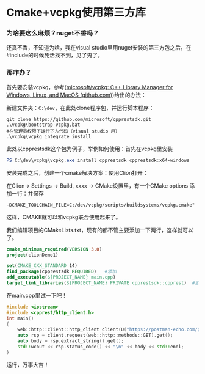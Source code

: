 # Cmake+vcpkg使用第三方库

### 为啥要这么麻烦？nuget不香吗？

还真不香，不知道为啥，我在visual studio里用nuget安装的第三方包之后，在#include的时候死活找不到，见了鬼了。

### 那咋办？

首先要安装vcpkg，参考([microsoft/vcpkg: C++ Library Manager for Windows, Linux, and MacOS (github.com)](https://github.com/Microsoft/vcpkg))给出的办法：

新建文件夹：`C:\dev`，在此处clone程序包，并运行脚本程序：

```shell
git clone https://github.com/microsoft/cpprestsdk.git
.\vcpkg\bootstrap-vcpkg.bat
#在管理员权限下运行下方代码（visual studio 用）
.\vcpkg\vcpkg integrate install
```

此处以cpprestsdk这个包为例子，举例如何使用：首先在vcpkg里安装

```powershell
PS C:\dev\vcpkg\vcpkg.exe install cpprestsdk cpprestsdk:x64-windows
```

安装完成之后，创建一个cmake解决方案：使用Clion打开：

在Clion-> Settings -> Build, xxxx   -> CMake设置里，有一个CMake options 添加一行：并保存

```
-DCMAKE_TOOLCHAIN_FILE=C:/dev/vcpkg/scripts/buildsystems/vcpkg.cmake"
```

这样，CMAKE就可以和vcpkg联合使用起来了。

我们编辑项目的CMakeLists.txt，现有的都不管主要添加一下两行，这样就可以了。

```cmake
cmake_minimum_required(VERSION 3.0)
project(clionDemo1)

set(CMAKE_CXX_STANDARD 14)
find_package(cpprestsdk REQUIRED)   #添加
add_executable(${PROJECT_NAME} main.cpp)
target_link_libraries(${PROJECT_NAME} PRIVATE cpprestsdk::cpprest)  #添加

```

在main.cpp里试一下吧！

```c++
#include <iostream>
#include <cpprest/http_client.h>
int main()
{
    web::http::client::http_client client(U("https://postman-echo.com/get?a=b"));
    auto rsp = client.request(web::http::methods::GET).get();
    auto body = rsp.extract_string().get();
    std::wcout << rsp.status_code() << "\n" << body << std::endl;
}
```

运行，万事大吉！